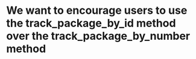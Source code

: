# We want to encourage users to use the track_package_by_id method over the track_package_by_number method

